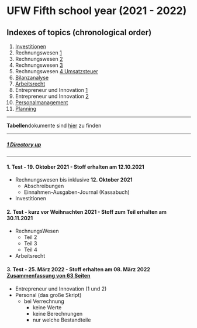 # UFW Fifth school year (2021 - 2022)

Indexes of topics (chronological order)
-------------------------------------

1. [Investitionen](./Investitionen.md)
2. Rechnungswesen [1](./RechnungsWesen1.doc)
3. Rechnungswesen [2](./RechnungsWesen2.doc)
4. Rechnungswesen [3](./RechnungsWesen3.doc)
5. Rechnungswesen [4 Umsatzsteuer](./RechnungsWesen4UST.doc)
6. [Bilanzanalyse](./Bilanzanalyse.md)
7. [Arbeitsrecht](./AR.docx)
8. Entrepreneur und Innovation [1](./Entrepreneur_und_Innovation_1._Teil.docx)
9. Entrepreneur und Innovation <a href="./Entrepreneur und Innovation 2. Teil.docx">2</a>
10. <a href="./Personalmanagement 5 HWII 2020 21.docx">Personalmanagement</a>
11. [Planning](./Planning5AHWII.docx)

----

**Tabellen**dokumente sind [hier](./Tabellen/) zu finden

----

##### [1 Directory u](./../README.md)[p](https://archive.org/details/Electro_Freddy_1984_Amsoft)

----

#### **1. Test - 19. Oktober 2021 - Stoff erhalten am 12.10.2021**
   - Rechnungswesen bis inklusive **12. Oktober 2021**
      - Abschreibungen
	  - Einnahmen-Ausgaben-Journal (Kassabuch)
   - Investitionen

#### **2. Test - kurz vor Weihnachten 2021 - Stoff zum Teil erhalten am 30.11.2021**
   - RechnungsWesen
	  - Teil 2
	  - Teil 3
	  - Teil 4
   - Arbeitsrecht

#### **3. Test - 25. März 2022 - Stoff erhalten am 08. März 2022** [Zusammenfassung von 63 Seiten](./Zusammenfassung_TestNr3.md)
- Entrepreneur und Innovation (1 und 2)
- Personal (das große Skript)
   - bei Verrechnung
      - keine Werte
      - keine Berechnungen
      - nur welche Bestandteile
